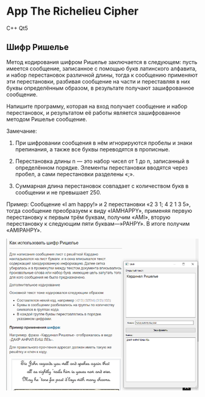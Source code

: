 # App The Richelieu Cipher
 C++ Qt5
## Шифр Ришелье
Метод кодирования шифром Ришелье заключается в следующем: пусть имеется сообщение, записанное с помощью букв латинского алфавита, и набор перестановок различной длины, тогда к сообщению применяют эти перестановки, разбивая сообщение на части и переставляя в них буквы определённым образом, в результате получают зашифрованное сообщение.

Напишите программу, которая на вход получает сообщение и набор перестановок, и результатом её работы является зашифрованное методом Ришелье сообщение.

Замечание:

1) При шифровании сообщения в нём игнорируются пробелы и знаки препинания, а также все буквы переводятся в прописные.

2) Перестановка длины n — это набор чисел от 1 до n, записанный в определённом порядке. Элементы перестановки вводятся через пробел, а сами перестановки разделены «;».

3) Суммарная длина перестановок совпадает с количеством букв в сообщении и не превышает 250.

Пример: Сообщение «I am happy!» и 2 перестановки «2 3 1; 4 2 1 3 5», тогда сообщение преобразуем к виду «IAMHAPPY», применяя первую перестановку к первым трём буквам, получим «AMI», вторую перестановку к следующим пяти буквам—»PAHPY». В итоге получим «AMIPAHPY».

![Демонстрируется работа приложения](Снимок.PNG "Демонстрация работы")
